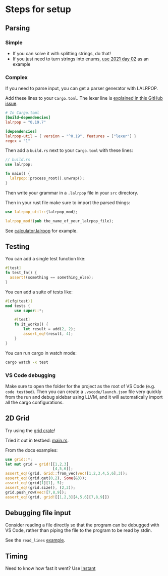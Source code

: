 # Steps for setup
## Parsing
### Simple
* If you can solve it with splitting strings, do that!
* If you just need to turn strings into enums, [use 2021 day 02](https://github.com/mmcknett/advent-of-code-2021/blob/master/02/rust/src/main.rs#L64-L75) as an example

### Complex
If you need to parse input, you can get a parser generator with LALRPOP.

Add these lines to your `Cargo.toml`. The lexer line is [explained in this GitHub issue](https://github.com/lalrpop/lalrpop/issues/650#issuecomment-1032308454).

```toml
# In Cargo.toml
[build-dependencies]
lalrpop = "0.19.7"

[dependencies]
lalrpop-util = { version = "^0.19", features = ["lexer"] }
regex = "1"
```

Then add a `build.rs` next to your `Cargo.toml` with these lines:
```rust
// build.rs
use lalrpop;

fn main() {
  lalrpop::process_root().unwrap();
}
```

Then write your grammar in a `.lalrpop` file in your `src` directory.

Then in your rust file make sure to import the parsed things:
```rust
use lalrpop_util::{lalrpop_mod};

lalrpop_mod!(pub the_name_of_your_lalrpop_file);
```

See [calculator.lalrpop](../testbed/src/calculator.lalrpop) for example.

## Testing
You can add a single test function like:

```rust
#[test]
fn test_fn() {
  assert!(something == something_else);
}
```

You can add a suite of tests like:

```rust
#[cfg(test)]
mod tests {
    use super::*;

    #[test]
    fn it_works() {
        let result = add(2, 2);
        assert_eq!(result, 4);
    }
}
```

You can run cargo in watch mode:
```zsh
cargo watch -x test
```

### VS Code debugging
Make sure to open the folder for the project as the root of VS Code (e.g. `code testbed`). Then you can create a `.vscode/launch.json` file very quickly from the run and debug sidebar using LLVM, and it will automatically import all the cargo configurations.

## 2D Grid
Try using the [grid crate](https://docs.rs/grid/latest/grid/index.html)!

Tried it out in testbed: [main.rs](../testbed/src/main.rs).

From the docs examples:

```rust
use grid::*;
let mut grid = grid![[1,2,3]
                     [4,5,6]];
assert_eq!(grid, Grid::from_vec(vec![1,2,3,4,5,6],3));
assert_eq!(grid.get(0,2), Some(&3));
assert_eq!(grid[1][1], 5);
assert_eq!(grid.size(), (2,3));
grid.push_row(vec![7,8,9]);
assert_eq!(grid, grid![[1,2,3][4,5,6][7,8,9]])
```

## Debugging file input
Consider reading a file directly so that the program can be debugged with VS Code, rather than piping the file to the program to be read by stdin.

See the `read_lines` [example](https://doc.rust-lang.org/rust-by-example/std_misc/file/read_lines.html).

## Timing
Need to know how fast it went? Use [Instant](https://doc.rust-lang.org/std/time/struct.Instant.html)